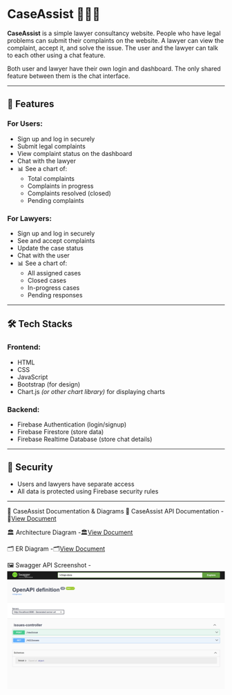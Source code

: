 # CaseAssist 🧑‍⚖️💬

**CaseAssist** is a simple lawyer consultancy website. People who have legal problems can submit their complaints on the website. A lawyer can view the complaint, accept it, and solve the issue. The user and the lawyer can talk to each other using a chat feature. 

Both user and lawyer have their own login and dashboard. The only shared feature between them is the chat interface.

---

## 🌟 Features

### For Users:
- Sign up and log in securely
- Submit legal complaints
- View complaint status on the dashboard
- Chat with the lawyer
- 📊 See a chart of:
  - Total complaints
  - Complaints in progress
  - Complaints resolved (closed)
  - Pending complaints

### For Lawyers:
- Sign up and log in securely
- See and accept complaints
- Update the case status
- Chat with the user
- 📊 See a chart of:
  - All assigned cases
  - Closed cases
  - In-progress cases
  - Pending responses

---

## 🛠️ Tech Stacks

### Frontend:
- HTML  
- CSS  
- JavaScript  
- Bootstrap (for design)
- Chart.js *(or other chart library)* for displaying charts

### Backend:
- Firebase Authentication (login/signup)
- Firebase Firestore (store data)
- Firebase Realtime Database (store chat details)

---

## 🔐 Security
- Users and lawyers have separate access
- All data is protected using Firebase security rules

---
📄 CaseAssist Documentation & Diagrams
📘 CaseAssist API Documentation
-📄[View Document](https://docs.google.com/document/d/15oiXHE_SP3vixv--Kv4PWrXDJjowl1LU2LWr0MAQJC8/edit?usp=sharing)

🏛️ Architecture Diagram
-🏛️[View Document](https://docs.google.com/document/d/18-BQwNrU4ERZsPn_eNUF7MRiejXj7ZQ1HhJi20a_eXc/edit?usp=sharing)

🗂️ ER Diagram
-🗂️[View Document](https://docs.google.com/document/d/1Eaw3uO2uG4EkQFKAbTIEob62uAo4gkbfGNhCMvAt-Oc/edit?usp=sharing)

🖼️ Swagger API Screenshot
-[![Swagger API Screenshot](screenshots/Swagger_API_screenshot.png)](screenshots/Swagger_API_screenshot.png)

